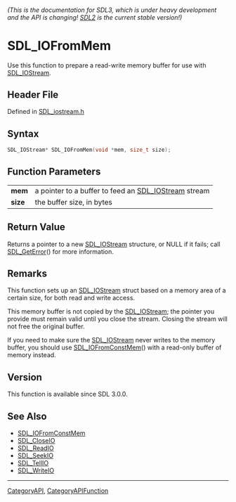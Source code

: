 ###### (This is the documentation for SDL3, which is under heavy development and the API is changing! [SDL2](https://wiki.libsdl.org/SDL2/) is the current stable version!)
# SDL_IOFromMem

Use this function to prepare a read-write memory buffer for use with [SDL_IOStream](SDL_IOStream).

## Header File

Defined in [SDL_iostream.h](https://github.com/libsdl-org/SDL/blob/main/include/SDL3/SDL_iostream.h)

## Syntax

```c
SDL_IOStream* SDL_IOFromMem(void *mem, size_t size);

```

## Function Parameters

|              |                                                                      |
| ------------ | -------------------------------------------------------------------- |
| **mem**      | a pointer to a buffer to feed an [SDL_IOStream](SDL_IOStream) stream |
| **size**     | the buffer size, in bytes                                            |

## Return Value

Returns a pointer to a new [SDL_IOStream](SDL_IOStream) structure, or NULL
if it fails; call [SDL_GetError](SDL_GetError)() for more information.

## Remarks

This function sets up an [SDL_IOStream](SDL_IOStream) struct based on a
memory area of a certain size, for both read and write access.

This memory buffer is not copied by the [SDL_IOStream](SDL_IOStream); the
pointer you provide must remain valid until you close the stream. Closing
the stream will not free the original buffer.

If you need to make sure the [SDL_IOStream](SDL_IOStream) never writes to
the memory buffer, you should use
[SDL_IOFromConstMem](SDL_IOFromConstMem)() with a read-only buffer of
memory instead.

## Version

This function is available since SDL 3.0.0.

## See Also

* [SDL_IOFromConstMem](SDL_IOFromConstMem)
* [SDL_CloseIO](SDL_CloseIO)
* [SDL_ReadIO](SDL_ReadIO)
* [SDL_SeekIO](SDL_SeekIO)
* [SDL_TellIO](SDL_TellIO)
* [SDL_WriteIO](SDL_WriteIO)

----
[CategoryAPI](CategoryAPI), [CategoryAPIFunction](CategoryAPIFunction)

